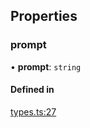 ## Properties

### prompt

• **prompt**: `string`

#### Defined in

[types.ts:27](https://github.com/transitive-bullshit/replicate-api/blob/0dee73c/src/types.ts#L27)
